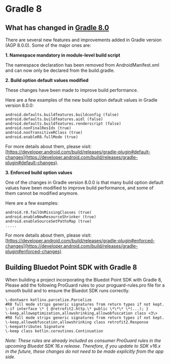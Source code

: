 Gradle 8
==================

What has changed in [Gradle 8.0](https://developer.android.com/build/releases/gradle-plugin#8-0-0)
--------------------------------------------------------------------------------------------------

There are several new features and improvements added in Gradle version (AGP 8.0.0). Some of the major ones are:

**1\. Namespace mandatory in module-level build script**

The namespace declaration has been removed from AndroidManifest.xml and can now only be declared from the build.gradle.

**2\. Build option default values modified**

These changes have been made to improve build performance.

Here are a few examples of the new build option default values in Gradle version 8.0.0:

```
android.defaults.buildfeatures.buildconfig (false)
android.defaults.buildfeatures.aidl (false)
android.defaults.buildfeatures.renderscript (false)
android.nonFinalResIds (true)
android.nonTransitiveRClass (true)
android.enableR8.fullMode (true)
```

For more details about them, please visit: [https://developer.android.com/build/releases/gradle-plugin#default-changes](https://developer.android.com/build/releases/gradle-plugin#default-changes).

**3\. Enforced build option values**

One of the changes in Gradle version 8.0.0 is that many build option default values have been modified to improve build performance, and some of them cannot be modified anymore.

Here are a few examples:

```
android.r8.failOnMissingClasses (true)
android.enableNewResourceShrinker (true)
android.enableSourceSetPathsMap (true)
.....
```

For more details about them, please visit: [https://developer.android.com/build/releases/gradle-plugin#enforced-changes](https://developer.android.com/build/releases/gradle-plugin#enforced-changes)

Building Bluedot Point SDK with Gradle 8
----------------------------------------

When building a project incorporating the Bluedot Point SDK with Gradle 8, Please add the following ProGuard rules to your proguard-rules.pro file for a smooth build and to ensure the Bluedot SDK runs correctly.

```
\-dontwarn kotlinx.parcelize.Parcelize
#R8 full mode strips generic signatures from return types if not kept.
\-if interface \* { @retrofit2.http.\* public \*\*\* \*(...); }
\-keep,allowoptimization,allowshrinking,allowobfuscation class <3\>
#R8 full mode strips generic signatures from return types if not kept.
\-keep,allowobfuscation,allowshrinking class retrofit2.Response
\-keepattributes Signature
\-keep class kotlin.coroutines.Continuation
```
_Note: These rules are already included as consumer ProGuard rules in the upcoming Bluedot SDK 16.x release. Therefore, if you update to SDK v16.x in the future, these changes do not need to be made explicitly from the app side._